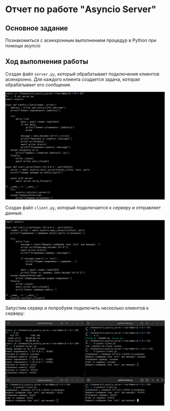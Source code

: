 # Отчет по работе "Asyncio Server"

## Основное задание

Познакомиться с асинхронным выполнением процедур в Python при помощи asyncio
## Ход выполнения работы

Создан файл `server.py`, который обрабатывает подключения клиентов асинхронно. Для каждого клиента создается задача, которая обрабатывает его сообщения.

![1](img/4_im_1.png)

Создан файл `client.py`, который подключается к серверу и отправляет данные. 

![2](img/4_im_2.png)

Запустим сервер и попробуем подключить несколько клиентов к серверу:

![3](img/4_im_3.png)


